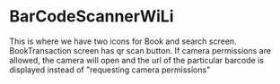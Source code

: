 # BarCodeScannerWiLi
This is where we have two icons for Book and search screen. BookTransaction screen has qr scan button. If camera permissions are allowed, the camera will open and the url 
of the particular barcode is displayed instead of "requesting camera permissions"
